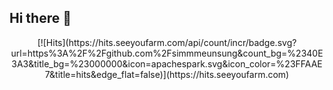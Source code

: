 ## Hi there 👋

<!--
**simmmeunsung/simmmeunsung** is a ✨ _special_ ✨ repository because its `README.md` (this file) appears on your GitHub profile.

Here are some ideas to get you started:

- 🔭 I’m currently working on ...
- 🌱 I’m currently learning ...
- 👯 I’m looking to collaborate on ...
- 🤔 I’m looking for help with ...
- 💬 Ask me about ...
- 📫 How to reach me: ...
- 😄 Pronouns: ...
- ⚡ Fun fact: ...
-->
<div align=center>
[![Hits](https://hits.seeyoufarm.com/api/count/incr/badge.svg?url=https%3A%2F%2Fgithub.com%2Fsimmmeunsung&count_bg=%2340E3A3&title_bg=%23000000&icon=apachespark.svg&icon_color=%23FFAAE7&title=hits&edge_flat=false)](https://hits.seeyoufarm.com)
</div>
